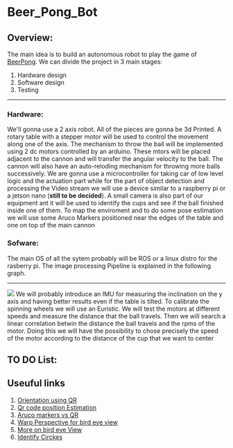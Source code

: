 # Beer_Pong_Bot

## Overview:
The main idea is to build an autonomous robot to play  the game of [BeerPong](https://en.wikipedia.org/wiki/Beer_pong).
We can divide the project in 3 main stages:
1. Hardware design
2. Software design
3. Testing
---

### Hardware:
We'll gonna use a 2 axis robot. All of the pieces are gonna be 3d Printed. A rotary table with a stepper motor will be used to control the movement along one of the axis. The mechanism to throw the ball will be implemented using 2 dc motors controlled by an arduino. These mtors will be placed adjacent to the cannon and will transfer the angular velocity to the ball. The cannon will also have an auto-reloding mechanism for throwing more balls successively. We are gonna use a microcontroller for taking car of low level logic and the actuation part while for the part of object detection and processing the Video stream we will use a device similar to a raspberry pi or a jetson nano (**still to be decided**). A small camera is also part of our equipment ant it will be used to identify the cups and see if the ball finished inside one of them.
To map the enviroment and to do some pose estimation we will use some Aruco Markers positioned near the edges of the table and one on top of the main cannon

### Sofware:
The main OS of all the sytem probably will be ROS or a linux distro for the rasberry pi. The  image processing Pipeline is explained in the following graph.

---
[![](https://mermaid.ink/img/pako:eNp1UUFqwzAQ_MqiUwvJB3woJHZaSgmEJj3ZOSjWOhGNtGIlxYQof69Ut9BLdRKjmdmd0U30pFBU4sjSnWDXdBbyWbTvKBUsOPYERvInst_DfP6UNuR10GSBhuk5wfKhJmKlrQwI26sPaB4nm5f2zdJoIcjDGaHRBq3P2n0xgjVKHxkVjDqcMsVh-t9pWYZD2iAPxAaWmhXgFeGicYRUtzty0JRRBdhPmrpomvbl4_UvkGqygSJDgwH7EiXBqq2j8_Cb7Ye-mtjGxbyNtMcc4YBh1Bb66AChl9bmItJzu6YLQt7WOeRvsZgJg2ykVrnaW0E6EU5osBNVviocZDyHTnT2nqkyBtpebS-qwBFnIjqVC2i0zJ9iRDXIs8f7FwwKj4o)](https://mermaid.live/edit#pako:eNp1UUFqwzAQ_MqiUwvJB3woJHZaSgmEJj3ZOSjWOhGNtGIlxYQof69Ut9BLdRKjmdmd0U30pFBU4sjSnWDXdBbyWbTvKBUsOPYERvInst_DfP6UNuR10GSBhuk5wfKhJmKlrQwI26sPaB4nm5f2zdJoIcjDGaHRBq3P2n0xgjVKHxkVjDqcMsVh-t9pWYZD2iAPxAaWmhXgFeGicYRUtzty0JRRBdhPmrpomvbl4_UvkGqygSJDgwH7EiXBqq2j8_Cb7Ye-mtjGxbyNtMcc4YBh1Bb66AChl9bmItJzu6YLQt7WOeRvsZgJg2ykVrnaW0E6EU5osBNVviocZDyHTnT2nqkyBtpebS-qwBFnIjqVC2i0zJ9iRDXIs8f7FwwKj4o)
We will probably introduce an IMU for measuring the inclination on the y axis and having better results even if the table is tilted. To calibrate the spinning wheels we will use an Euristic. We will test the motors at different speeds and measure the distance that the ball travels. Then we will search a linear correlation betwin the distance the ball travels and the rpms of the motor. Doing this we will have the possibility to chose precisely the speed of the motor according to the distance of the cup that we want to center



## TO DO List:
 



## Useuful links
1. [Orientation using QR](https://temugeb.github.io/python/computer_vision/2021/06/15/QR-Code_Orientation.html)
2. [Qr code position Estimation](https://github.com/envyen/qr-pose-estimation)
3. [Aruco markers vs QR](https://docs.opencv.org/4.x/d5/dae/tutorial_aruco_detection.html)
4. [Warp Perspective for bird eye view](https://answers.opencv.org/question/232957/apply-getperspectivetransform-and-warpperspective-for-bird-eye-view-python/)
5. [More on bird eye View](https://nikolasent.github.io/opencv/2017/05/07/Bird's-Eye-View-Transformation.html)
6. [Identify Circkes](https://www.delftstack.com/howto/python/opencv-hough-circles/#:~:text=Use%20the%20HoughCircles()%20Function,present%20in%20a%20grayscale%20image.)

